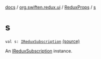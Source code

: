 [docs](../../index.md) / [org.swiften.redux.ui](../index.md) / [ReduxProps](index.md) / [s](./s.md)

# s

`val s: `[`IReduxSubscription`](../../org.swiften.redux.core/-i-redux-subscription/index.md) [(source)](https://github.com/protoman92/KotlinRedux/tree/master/common/common-ui/src/main/kotlin/org/swiften/redux/ui/Props.kt#L63)

An [IReduxSubscription](../../org.swiften.redux.core/-i-redux-subscription/index.md) instance.

